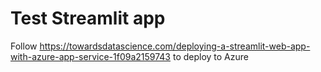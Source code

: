 # Test Streamlit app

Follow https://towardsdatascience.com/deploying-a-streamlit-web-app-with-azure-app-service-1f09a2159743 to deploy to Azure